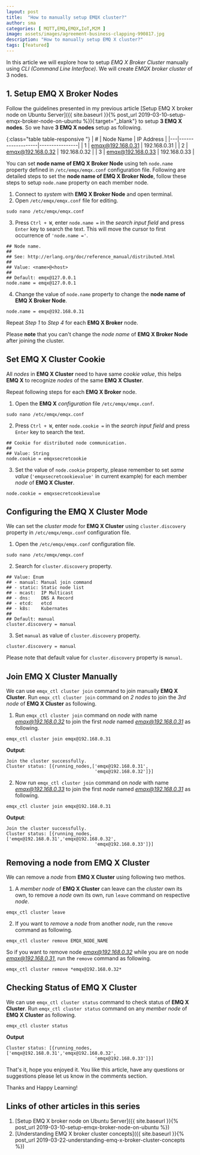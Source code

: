```yaml
---
layout: post
title:  "How to manually setup EMQX cluster?"
author: sma
categories: [ MQTT,EMQ,EMQX,IoT,M2M ]
image: assets/images/agreement-business-clapping-990817.jpg
description: "How to manually setup EMQ X cluster?"
tags: [featured]
---
```


In this article we will explore how to setup *EMQ X Broker Cluster* manually using *CLI (Command Line Interface)*. We will create *EMQX broker cluster* of 3 nodes.

## 1. Setup EMQ X Broker Nodes

Follow the guidelines presented in my previous article [Setup EMQ X broker node on Ubuntu Server]({{ site.baseurl }}{% post_url 2019-03-10-setup-emqx-broker-node-on-ubuntu %}){:target="_blank"} to setup **3 EMQ X nodes**. So we have **3 EMQ X nodes** setup as following.

{:class="table table-responsive "}
| # | Node Name         | IP Address     |
|---|-------------------|----------------|
| 1 | emqx@192.168.0.31 | 192.168.0.31   |
| 2 | emqx@192.168.0.32 | 192.168.0.32   |
| 3 | emqx@192.168.0.33 | 192.168.0.33   |

You can set **node name of EMQ X Broker Node** using teh `node.name` property defined in `/etc/emqx/emqx.conf` configuration file. Following are detailed steps to set the **node name of EMQ X Broker Node**, follow these steps to setup `node.name` property on each member node.

1. Connect to *system* with **EMQ X Broker Node** and open terminal.
2. Open `/etc/emqx/emqx.conf` file for editing.
```
sudo nano /etc/emqx/emqx.conf
```
3. Press `Ctrl + W`, enter `node.name =` in the *search input field* and press `Enter` key to search the text. This will move the cursor to first occurrence of `'node.name ='`.
```
## Node name.
##
## See: http://erlang.org/doc/reference_manual/distributed.html
##
## Value: <name>@<host>
##
## Default: emqx@127.0.0.1
node.name = emqx@127.0.0.1
```
4. Change the value of `node.name` property to change the **node name of EMQ X Broker Node**.
```
node.name = emqx@192.168.0.31
```

Repeat *Step 1* to *Step 4* for each **EMQ X Broker** node.

Please **note** that you can't change the *node name* of **EMQ X Broker Node** after  joining the cluster.

## Set EMQ X Cluster Cookie

All *nodes* in **EMQ X Cluster** need to have same *cookie value*, this helps **EMQ X** to recognize *nodes* of the same **EMQ X Cluster**.

Repeat following steps for each **EMQ X Broker** node.

1. Open the **EMQ X** *configuration* file `/etc/emqx/emqx.conf`.
```
sudo nano /etc/emqx/emqx.conf
```
2. Press `Ctrl + W`, enter `node.cookie =` in the *search input field* and press `Enter` key to search the text. 
```
## Cookie for distributed node communication.
##
## Value: String
node.cookie = emqxsecretcookie
```
3. Set the value of `node.cookie` property, please remember to set *same value* (`'emqxsecretcookievalue'` in current example) for each member *node* of **EMQ X Cluster**.
```
node.cookie = emqxsecretcookievalue
```
## Configuring the EMQ X Cluster Mode
We can set the *cluster mode* for **EMQ X Cluster** using `cluster.discovery` property in `/etc/emqx/emqx.conf` configuration file.

1. Open the `/etc/emqx/emqx.conf` configuration file.
```
sudo nano /etc/emqx/emqx.conf
```
2. Search for `cluster.discovery` property.
```
## Value: Enum
## - manual: Manual join command
## - static: Static node list
## - mcast:  IP Multicast
## - dns:    DNS A Record
## - etcd:   etcd
## - k8s:    Kubernates
##
## Default: manual
cluster.discovery = manual
```
3. Set `manual` as value of `cluster.discovery` property.
```
cluster.discovery = manual
```
Please note that default value for `cluster.discovery` property is `manual`.

## Join EMQ X Cluster Manually
We can use `emqx_ctl cluster join` command to join  manually **EMQ X Cluster**. Run `emqx_ctl cluster join` command on *2 nodes* to join the *3rd node* of **EMQ X Cluster** as following.

1. Run `emqx_ctl cluster join` command on *node* with name *emqx@192.168.0.32* to join the first *node* named *emqx@192.168.0.31* as following.
```
emqx_ctl cluster join emqx@192.168.0.31
```
**Output**:
```
Join the cluster successfully.
Cluster status: [{running_nodes,['emqx@192.168.0.31',
                                 'emqx@192.168.0.32']}]
```
2. Now run `emqx_ctl cluster join` command on *node* with name *emqx@192.168.0.33* to join the first *node* named *emqx@192.168.0.31* as following.
```
emqx_ctl cluster join emqx@192.168.0.31
```
**Output**:
```
Join the cluster successfully.
Cluster status: [{running_nodes,['emqx@192.168.0.31','emqx@192.168.0.32',
                                 'emqx@192.168.0.33']}]
```
## Removing a node from EMQ X Cluster
We can remove a *node* from **EMQ X Cluster** using following two methos.

1. A  *member node* of **EMQ X Cluster** can leave can the *cluster* own its own, to remove a *node* own its own, run `leave` command on respective *node*.
```
emqx_ctl cluster leave
```
2. If you want to *remove* a *node* from another *node*, run the `remove` command as following.
```
emqx_ctl cluster remove EMQX_NODE_NAME
```
So if you want to remove node *emqx@192.168.0.32* while you are on node *emqx@192.168.0.31*, run the `remove` command as following.
```
emqx_ctl cluster remove *emqx@192.168.0.32*
```
## Checking Status of EMQ X Cluster
We can use `emqx_ctl cluster status` command to check status of **EMQ X Cluster**. Run `emqx_ctl cluster status` command on any *member node* of **EMQ X Cluster** as following.
```
emqx_ctl cluster status
```
**Output**
```
Cluster status: [{running_nodes,['emqx@192.168.0.31','emqx@192.168.0.32',
                                 'emqx@192.168.0.33']}]
```



That's it, hope you enjoyed it. You like this article, have any questions or suggestions please let us know in the comments section.

Thanks and Happy Learning!

## Links of other articles in this series
1. [Setup EMQ X broker node on Ubuntu Server]({{ site.baseurl }}{% post_url 2019-03-10-setup-emqx-broker-node-on-ubuntu %})
2. [Understanding EMQ X broker cluster concepts]({{ site.baseurl }}{% post_url 2019-03-22-understanding-emq-x-broker-cluster-concepts %})

